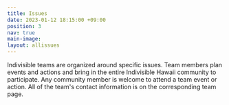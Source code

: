 ```yaml
---
title: Issues
date: 2023-01-12 18:15:00 +09:00
position: 3
nav: true
main-image: 
layout: allissues
---
```


Indivisible teams are organized around specific issues. Team members plan events and actions and bring in the entire Indivisible Hawaii community to participate. Any community member is welcome to attend a team event or action. All of the team's contact information is on the corresponding team page. 
